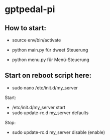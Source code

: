 # gptpedal-pi

## How to start:

- source env/bin/activate

- python main.py für dweet Steuerung
- python menu.py für Menü-Steuerung

## Start on reboot script here:
- sudo nano /etc/init.d/my_server

Start:
- /etc/init.d/my_server start
- sudo update-rc.d my_server defaults

Stop:
- sudo update-rc.d my_server disable (enable)